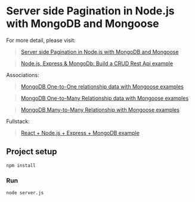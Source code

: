 # Server side Pagination in Node.js with MongoDB and Mongoose

For more detail, please visit:
> [Server side Pagination in Node.js with MongoDB and Mongoose](https://bezkoder.com/node-js-mongodb-pagination/)

> [Node.js, Express & MongoDb: Build a CRUD Rest Api example](https://bezkoder.com/node-express-mongodb-crud-rest-api/)

Associations:
> [MongoDB One-to-One relationship data with Mongoose examples](https://bezkoder.com/mongoose-one-to-one-relationship-example/)

> [MongoDB One-to-Many Relationship data with Mongoose examples](https://bezkoder.com/mongoose-one-to-many-relationship/)

> [MongoDB Many-to-Many Relationship with Mongoose examples](https://bezkoder.com/mongodb-many-to-many-mongoose/)

Fullstack:
> [React + Node.js + Express + MongoDB example](https://bezkoder.com/react-node-express-mongodb-mern-stack/)

## Project setup
```
npm install
```

### Run
```
node server.js
```
